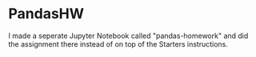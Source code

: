 # PandasHW

I made a seperate Jupyter Notebook called "pandas-homework" and did the assignment there instead of on top of the Starters instructions. 

